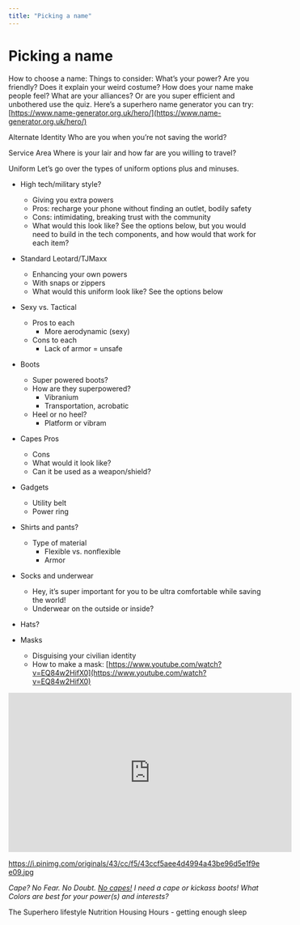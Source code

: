 ```yaml
---
title: "Picking a name"
---
```

# Picking a name

How to choose a name: Things to consider:
What’s your power? Are you friendly? Does it explain your weird costume? How does your name make people feel? What are your alliances?
Or are you super efficient and unbothered use the quiz.
Here’s a superhero name generator you can try: [https://www.name-generator.org.uk/hero/](https://www.name-generator.org.uk/hero/)

Alternate Identity
Who are you when you’re not saving the world?

Service Area
Where is your lair and how far are you willing to travel? 

Uniform 
Let’s go over the types of uniform options plus and minuses.

- High tech/military style?
   - Giving you extra powers
   - Pros: recharge your phone without finding an outlet, bodily safety
   - Cons: intimidating, breaking trust with the community
   - What would this look like? See the options below, but you would need to build in the tech components, and how would that work for each item?
- Standard Leotard/TJMaxx 
   - Enhancing your own powers
   - With snaps or zippers
   - What would this uniform look like? See the options below
- Sexy vs. Tactical
   - Pros to each
      - More aerodynamic (sexy)
   - Cons to each
      - Lack of armor = unsafe
- Boots
   - Super powered boots?
   - How are they superpowered?
      - Vibranium
      - Transportation, acrobatic
   - Heel or no heel?
      - Platform or vibram

- Capes
Pros
   - Cons
   - What would it look like?
   - Can it be used as a weapon/shield?
- Gadgets
   - Utility belt
   - Power ring
- Shirts and pants?
   - Type of material
      - Flexible vs. nonflexible
      - Armor
- Socks and underwear
   - Hey, it’s super important for you to be ultra comfortable while saving the world!
   - Underwear on the outside or inside?
- Hats? 
- Masks
   - Disguising your civilian identity
   - How to make a mask: [https://www.youtube.com/watch?v=EQ84w2HifX0](https://www.youtube.com/watch?v=EQ84w2HifX0) 

<iframe width="560" height="315" src="https://www.youtube.com/embed/EQ84w2HifX0" frameborder="0" allow="accelerometer; autoplay; encrypted-media; gyroscope; picture-in-picture" allowfullscreen></iframe>


https://i.pinimg.com/originals/43/cc/f5/43ccf5aee4d4994a43be96d5e1f9ee09.jpg


*Cape? No Fear. No Doubt. *[*No capes!*](https://www.youtube.com/watch?v=M68ndaZSKa8)* I need a cape or kickass boots!*
*What Colors are best for your power(s) and interests?*

The Superhero lifestyle
Nutrition
Housing
Hours - getting enough sleep  


